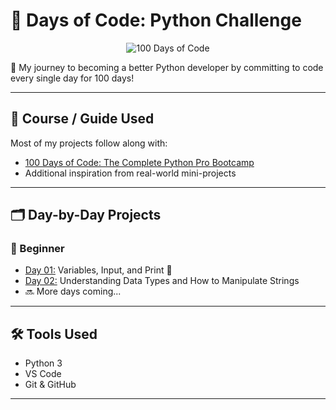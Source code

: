 <h1 align="left">💯 Days of Code: Python Challenge</h1>

<p align="center">
  <img src="https://media.giphy.com/media/3o7WIv6kbj7nLUuBag/giphy.gif" alt="100 Days of Code">
</p>

<p align="left">
  🚀 My journey to becoming a better Python developer by committing to code every single day for 100 days!
</p>

---

## 📘 Course / Guide Used

Most of my projects follow along with:
- [100 Days of Code: The Complete Python Pro Bootcamp](https://www.udemy.com/course/100-days-of-code/)
- Additional inspiration from real-world mini-projects

---

## 🗂 Day-by-Day Projects

### 🔰 Beginner

- [Day 01:](./Day_01) Variables, Input, and Print 🚀
-  [Day 02:](./Day_02) Understanding Data Types and How to Manipulate Strings
- 🔜 More days coming...

---

## 🛠 Tools Used

- Python 3 
- VS Code  
- Git & GitHub

---

